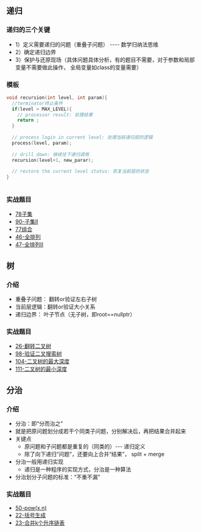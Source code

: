 ## 递归
### 递归的三个关键
+ 1）定义需要递归的问题（重叠子问题） ---- 数学归纳法思维
+ 2）确定递归边界
+ 3）保护与还原现场（具体问题具体分析，有的题目不需要，对于参数和局部变量不需要做此操作，  全局变量如class的变量需要）

### 模板
```cpp
void recursion(int level, int param){
  //terminator终止条件
  if(level > MAX_LEVEL){
    // processor result: 处理结果
    return ;
  }
  
  // process login in current level: 处理当前递归层的逻辑
  process(level, param);
  
  // drill down: 继续往下递归调用
  recursion(level+1, new_parar);
  
  // restore the current level status: 恢复当前层的状态
}
  
```

### 实战题目
+ [78子集](https://github.com/ArielLv2019/leetcode_2021_problem/blob/main/0078-E-subsets-%E5%AD%90%E9%9B%86.md)
+ [90-子集II](https://github.com/ArielLv2019/leetcode_2021_problem/blob/main/0090-subsets-ii-%E9%87%8D%E5%A4%8D%E5%85%83%E7%B4%A0%E5%AD%90%E9%9B%86.md)
+ [77组合](https://github.com/ArielLv2019/leetcode_2021_problem/blob/main/0077-combination-%E7%BB%84%E5%90%88.md)
+ [46-全排列](https://github.com/ArielLv2019/leetcode_2021_problem/blob/main/0046-permutations-%E5%85%A8%E6%8E%92%E5%88%97.md)
+ [47-全排列II](https://github.com/ArielLv2019/leetcode_2021_problem/blob/main/0047-permutations-ii-%E5%85%A8%E6%8E%92%E5%88%97.md)

## 树
### 介绍
+ 重叠子问题： 翻转or验证左右子树
+ 当前层逻辑：翻转or验证大小关系
+ 递归边界： 叶子节点（无子树，即root==nullptr）

### 实战题目
+ [26-翻转二叉树](https://github.com/ArielLv2019/leetcode_2021_problem/blob/main/0026-invert-binary-tree-%E7%BF%BB%E8%BD%AC%E4%BA%8C%E5%8F%89%E6%A0%91.md)
+ [98-验证二叉搜索树](https://github.com/ArielLv2019/leetcode_2021_problem/blob/main/0098-validate-binary-search-tree-%E9%AA%8C%E8%AF%81%E4%BA%8C%E5%8F%89%E6%90%9C%E7%B4%A2%E6%A0%91.md)
+ [104-二叉树的最大深度](https://github.com/ArielLv2019/leetcode_2021_problem/blob/main/0104-maximum-depth-of-binary-tree-%E4%BA%8C%E5%8F%89%E6%A0%91%E7%9A%84%E6%9C%80%E5%A4%A7%E6%B7%B1%E5%BA%A6.md)
+ [111-二叉树的最小深度](https://github.com/ArielLv2019/leetcode_2021_problem/blob/main/0111-minimum-depth-of-binary-tree-%E4%BA%8C%E5%8F%89%E6%A0%91%E7%9A%84%E6%9C%80%E5%B0%8F%E6%B7%B1%E5%BA%A6.md)

## 分治
### 介绍
+ 分治：即“分而治之”
+ 就是把原问题划分成若干个同类子问题，分别解决后，再把结果合并起来
+ 关键点
  + 原问题和子问题都是重复的（同类的）--- 递归定义
  + 除了向下递归“问题”，还要向上合并“结果”， split + merge
+ 分治一般用递归实现
  + 递归是一种程序的实现方式，分治是一种算法
+ 分治划分子问题的标准：“不重不漏”
 

### 实战题目
+ [50-pow(x,n)](https://github.com/ArielLv2019/leetcode_2021_problem/blob/main/0050-powx-n.md)
+ [22-括号生成](https://leetcode.com/problems/generate-parentheses/)
+ [23-合并k个升序链表](vhttps://github.com/ArielLv2019/leetcode_2021_problem/blob/main/0023-merge-k-sorted-lists-%E5%90%88%E5%B9%B6k%E4%B8%AA%E5%8D%87%E5%BA%8F%E9%93%BE%E8%A1%A8.md)

  
